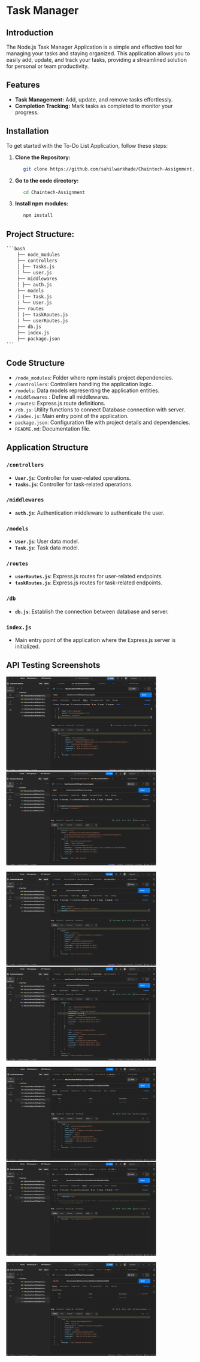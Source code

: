 # Task Manager

## Introduction

The Node.js Task Manager Application is a simple and effective tool for managing your tasks and staying organized. This application allows you to easily add, update, and track your tasks, providing a streamlined solution for personal or team productivity.

## Features

- **Task Management:** Add, update, and remove tasks effortlessly.
- **Completion Tracking:** Mark tasks as completed to monitor your progress.

## Installation

To get started with the To-Do List Application, follow these steps:

1. **Clone the Repository:**

    ```bash
       git clone https://github.com/sahilwarkhade/Chaintech-Assignment.git
    ```

2. **Go to the code directory:**

    ```bash
       cd Chaintech-Assignment
    ```

3. **Install npm modules:**
    ```bash
       npm install
    ```


## Project Structure:
    ```bash
        ├── node_modules
        ├── controllers
        │ ├── Tasks.js
        │ └── user.js
        ├── middlewares
        │ ├── auth.js
        ├── models
        │ |── Task.js
        | └── User.js
        ├── routes
        │ |── taskRoutes.js
        | └── userRoutes.js
        ├── db.js
        ├── index.js
        ├── package.json
    ```

## Code Structure

- `/node_modules`: Folder where npm installs project dependencies.
- `/controllers`: Controllers handling the application logic.
- `/models`: Data models representing the application entities.
- `/middlewares` : Define all middlewares.
- `/routes`: Express.js route definitions.
- `/db.js`: Utility functions to connect Database connection with server.
- `/index.js`: Main entry point of the application.
- `package.json`: Configuration file with project details and dependencies.
- `README.md`: Documentation file.


## Application Structure

### `/controllers`

- **`User.js`**: Controller for user-related operations.
- **`Tasks.js`**: Controller for task-related operations.

### `/middlewares`

- **`auth.js`**: Authentication middleware to authenticate the user.

### `/models`

- **`User.js`**: User data model.
- **`Task.js`**: Task data model.

### `/routes`

- **`userRoutes.js`**: Express.js routes for user-related endpoints.
- **`taskRoutes.js`**: Express.js routes for task-related endpoints.


### `/db`

- **`db.js`**: Establish the connection between database and server.

### `index.js`

- Main entry point of the application where the Express.js server is initialized.



## API Testing Screenshots


<img src="images/test-register.png" alt="Testing Image" width="400" height="250">       <img src="images/test-login.png" alt="Testing Image" width="400" height="250">

<img src="images/test-task-post.png" alt="Testing Image" width="400" height="250">      <img src="images/test-task-get.png" alt="Testing Image" width="400" height="250">

<img src="images/test-task-getSingleTask.png" alt="Testing Image" width="400" height="250">     <img src="images/test-task-update.png" alt="Testing Image" width="400" height="250">

<img src="images/test-task-delete.png" alt="Testing Image" width="400" height="250">


<!-- ![App Screenshot](images/test-register.png) -->
<!-- ![App Screenshot](images/test-login.png)
![App Screenshot](images/test-task-post.png)
![App Screenshot](images/test-task-get.png)
![App Screenshot](images/test-task-getSingleTask.png)
![App Screenshot](images/test-task-update.png)
![App Screenshot](images/test-task-delete.png) -->
